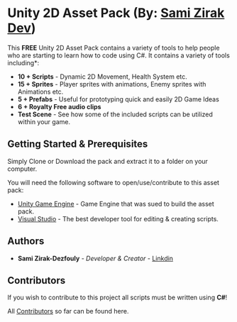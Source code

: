 # Unity 2D Asset Pack (By: [Sami Zirak Dev](https://twitter.com/SamiZirakDev))

This **FREE** Unity 2D Asset Pack contains a variety of tools to help people who are starting to learn how
to code using C#.
It contains a variety of tools including*:

* **10 + Scripts** - Dynamic 2D Movement, Health System etc.
* **15 + Sprites** - Player sprites with animations, Enemy sprites with Animations etc.
* **5 + Prefabs** - Useful for prototyping quick and easily 2D Game Ideas
* **6 + Royalty Free audio clips**
* **Test Scene** - See how some of the included scripts can be utilized within your game.

## Getting Started & Prerequisites

Simply Clone or Download the pack and extract it to a folder on your computer.

You will need the following software to open/use/contribute to this asset pack:
* [Unity Game Engine](https://unity3d.com/) - Game Engine that was sued to build the asset pack.
* [Visual Studio](https://www.visualstudio.com/downloads/) - The best developer tool for editing & creating scripts.

## Authors

* **Sami Zirak-Dezfouly** - *Developer & Creator* - [Linkdin](https://uk.linkedin.com/in/sami-zirak-dezfouly-3089b012b)

## Contributors

If you wish to contribute to this project all scripts must be written using **C#**!

All [Contributors](https://github.com/samizirakdezfouly/Unity-2D-Asset-Pack/graphs/contributors) so far can be found here.
